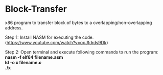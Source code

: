 # Block-Transfer
x86 program to transfer block of bytes to a overlapping/non-overlapping address.

Step 1: Install NASM for executing the code.(https://www.youtube.com/watch?v=ooJfdrds9Dk)<br/>

Step 2: Open terminal and execute following commands to run the program:<br/>
<b>nasm -f elf64 filename.asm<br/>ld -o x filename.o<br />./x</b>

